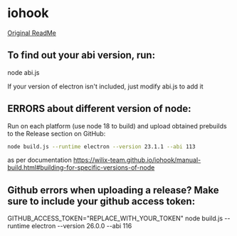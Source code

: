 # iohook
[Original ReadMe](https://github.com/wilix-team/iohook/blob/master/README.md)

## To find out your abi version, run:
node abi.js

If your version of electron isn't included, just modify abi.js to add it


## ERRORS about different version of node:
Run on each platform (use node 18 to build) and upload obtained prebuilds to the Release section on GitHub:
```bash
node build.js --runtime electron --version 23.1.1 --abi 113
```

as per documentation https://wilix-team.github.io/iohook/manual-build.html#building-for-specific-versions-of-node

## Github errors when uploading a release? Make sure to include your github access token:
GITHUB_ACCESS_TOKEN="REPLACE_WITH_YOUR_TOKEN" node build.js --runtime electron --version 26.0.0 --abi 116


